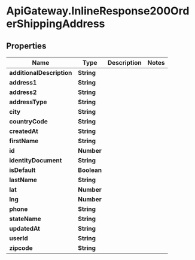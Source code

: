 # ApiGateway.InlineResponse200OrderShippingAddress

## Properties

Name | Type | Description | Notes
------------ | ------------- | ------------- | -------------
**additionalDescription** | **String** |  | 
**address1** | **String** |  | 
**address2** | **String** |  | 
**addressType** | **String** |  | 
**city** | **String** |  | 
**countryCode** | **String** |  | 
**createdAt** | **String** |  | 
**firstName** | **String** |  | 
**id** | **Number** |  | 
**identityDocument** | **String** |  | 
**isDefault** | **Boolean** |  | 
**lastName** | **String** |  | 
**lat** | **Number** |  | 
**lng** | **Number** |  | 
**phone** | **String** |  | 
**stateName** | **String** |  | 
**updatedAt** | **String** |  | 
**userId** | **String** |  | 
**zipcode** | **String** |  | 


